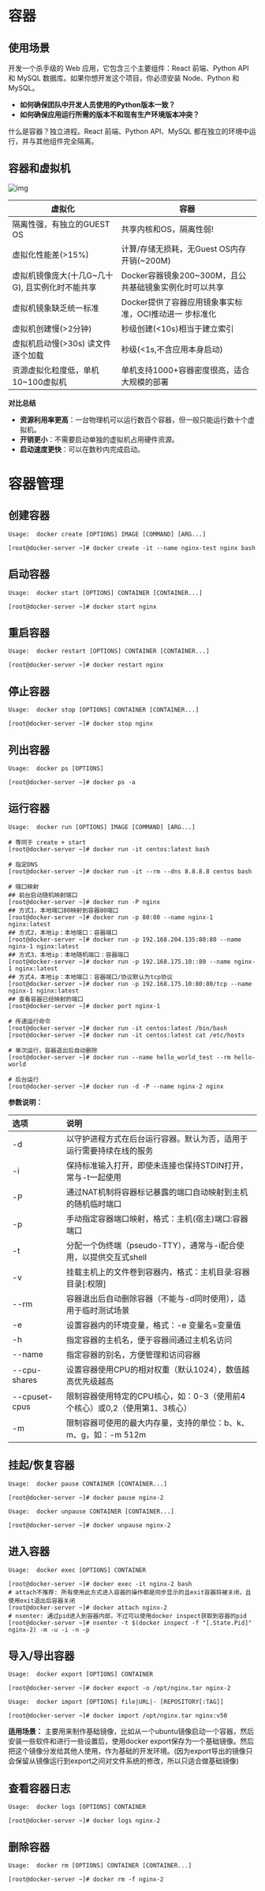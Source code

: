 # 容器

## 使用场景

开发一个杀手级的 Web 应用，它包含三个主要组件：React 前端、Python API 和 MySQL 数据库。如果你想开发这个项目，你必须安装 Node、Python 和 MySQL。

- **如何确保团队中开发人员使用的Python版本一致？**
- **如何确保应用运行所需的版本不和现有生产环境版本冲突？**

什么是容器？独立进程。React 前端、Python API、MySQL 都在独立的环境中运行，并与其他组件完全隔离。

## 容器和虚拟机

![img](docker介绍与安装/容器与虚拟机对比.png)

| **虚拟化**                                       | **容器**                                                |
| ------------------------------------------------ | ------------------------------------------------------- |
| 隔离性强，有独立的GUEST  OS                      | 共享内核和OS，隔离性弱!                                 |
| 虚拟化性能差(>15%)                               | 计算/存储无损耗，无Guest  OS内存开销(~200M)             |
| 虚拟机镜像庞大(十几G~几十G),  且实例化时不能共享 | Docker容器镜象200~300M，且公共基础镜象实例化时可以共享  |
| 虚拟机镜象缺乏统一标准                           | Docker提供了容器应用镜象事实标准，OCI推动进一  步标准化 |
| 虚拟机创建慢(>2分钟)                             | 秒级创建(<10s)相当于建立索引                            |
| 虚拟机启动慢(>30s)  读文件逐个加载               | 秒级(<1s,不含应用本身启动)                              |
| 资源虚拟化粒度低，单机10~100虚拟机               | 单机支持1000+容器密度很高，适合大规模的部署             |

**对比总结**
- **资源利用率更高**：一台物理机可以运行数百个容器，但一般只能运行数十个虚拟机。
- **开销更小**：不需要启动单独的虚拟机占用硬件资源。
- **启动速度更快**：可以在数秒内完成启动。

# 容器管理

## 创建容器

`Usage:  docker create [OPTIONS] IMAGE [COMMAND] [ARG...]`
```shell
[root@docker-server ~]# docker create -it --name nginx-test nginx bash
```

## 启动容器

`Usage:  docker start [OPTIONS] CONTAINER [CONTAINER...]`
```shell
[root@docker-server ~]# docker start nginx
```

## 重启容器

`Usage:  docker restart [OPTIONS] CONTAINER [CONTAINER...]`
```shell
[root@docker-server ~]# docker restart nginx
```

## 停止容器

`Usage:  docker stop [OPTIONS] CONTAINER [CONTAINER...]`
```shell
[root@docker-server ~]# docker stop nginx
```

## 列出容器

`Usage:  docker ps [OPTIONS]`
```shell
[root@docker-server ~]# docker ps -a
```

## 运行容器

`Usage:  docker run [OPTIONS] IMAGE [COMMAND] [ARG...]`
```shell
# 等同于 create + start
[root@docker-server ~]# docker run -it centos:latest bash

# 指定DNS
[root@docker-server ~]# docker run -it --rm --dns 8.8.8.8 centos bash

# 端口映射
## 前台启动随机映射端口
[root@docker-server ~]# docker run -P nginx
## 方式1，本地端口80映射到容器80端口
[root@docker-server ~]# docker run -p 80:80 --name nginx-1 nginx:latest 
## 方式2，本地ip：本地端口：容器端口
[root@docker-server ~]# docker run -p 192.168.204.135:80:80 --name nginx-1 nginx:latest 
## 方式3，本地ip：本地随机端口：容器端口
[root@docker-server ~]# docker run -p 192.168.175.10::80 --name nginx-1 nginx:latest 
## 方式4，本地ip：本地端口：容器端口/协议默认为tcp协议
[root@docker-server ~]# docker run -p 192.168.175.10:80:80/tcp --name nginx-1 nginx:latest 
## 查看容器已经映射的端口
[root@docker-server ~]# docker port nginx-1

# 传递运行命令
[root@docker-server ~]# docker run -it centos:latest /bin/bash
[root@docker-server ~]# docker run -it centos:latest cat /etc/hosts

# 单次运行，容器退出后自动删除
[root@docker-server ~]# docker run --name hello_world_test --rm hello-world

# 后台运行
[root@docker-server ~]# docker run -d -P --name nginx-2 nginx
```

**参数说明：**

| 选项 | 说明 |
|:---|:---|
| -d | 以守护进程方式在后台运行容器。默认为否，适用于运行需要持续在线的服务 |
| -i | 保持标准输入打开，即使未连接也保持STDIN打开，常与-t一起使用 |
| -P | 通过NAT机制将容器标记暴露的端口自动映射到主机的随机临时端口 |
| -p | 手动指定容器端口映射，格式：主机(宿主)端口:容器端口 |
| -t | 分配一个伪终端（pseudo-TTY），通常与-i配合使用，以提供交互式shell |
| -v | 挂载主机上的文件卷到容器内，格式：主机目录:容器目录[:权限] |
| --rm | 容器退出后自动删除容器（不能与-d同时使用），适用于临时测试场景 |
| -e | 设置容器内的环境变量，格式：-e 变量名=变量值 |
| -h | 指定容器的主机名，便于容器间通过主机名访问 |
| --name | 指定容器的别名，方便管理和访问容器 |
| --cpu-shares | 设置容器使用CPU的相对权重（默认1024），数值越高优先级越高 |
| --cpuset-cpus | 限制容器使用特定的CPU核心，如：0-3（使用前4个核心）或0,2（使用第1、3核心） |
| -m | 限制容器可使用的最大内存量，支持的单位：b、k、m、g，如：-m 512m


## 挂起/恢复容器

`Usage:  docker pause CONTAINER [CONTAINER...]`
```shell
[root@docker-server ~]# docker pause nginx-2
```
`Usage:  docker unpause CONTAINER [CONTAINER...]`
```shell
[root@docker-server ~]# docker unpause nginx-2
```

## 进入容器

`Usage:  docker exec [OPTIONS] CONTAINER`
```shell
[root@docker-server ~]# docker exec -it nginx-2 bash
# attach不推荐: 所有使用此方式进入容器的操作都是同步显示的且exit容器将被关闭，且使用exit退出后容器关闭
[root@docker-server ~]# docker attach nginx-2
# nsenter: 通过pid进入到容器内部，不过可以使用docker inspect获取到容器的pid
[root@docker-server ~]# nsenter -t $(docker inspect -f "[.State.Pid]" nginx-2) -m -u -i -n -p
```

## 导入/导出容器

`Usage:  docker export [OPTIONS] CONTAINER`
```shell
[root@docker-server ~]# docker export -o /opt/nginx.tar nginx-2
```
`Usage:  docker import [OPTIONS] file|URL|- [REPOSITORY[:TAG]]`
```shell
[root@docker-server ~]# docker import /opt/nginx.tar nginx:v50
```

**适用场景：** 主要用来制作基础镜像，比如从一个ubuntu镜像启动一个容器，然后安装一些软件和进行一些设置后，使用docker export保存为一个基础镜像。然后把这个镜像分发给其他人使用，作为基础的开发环境。(因为export导出的镜像只会保留从镜像运行到export之间对文件系统的修改，所以只适合做基础镜像)

## 查看容器日志

`Usage:  docker logs [OPTIONS] CONTAINER`
```shell
[root@docker-server ~]# docker logs nginx-2
```

## 删除容器

`Usage:  docker rm [OPTIONS] CONTAINER [CONTAINER...]`
```shell
[root@docker-server ~]# docker rm -f nginx-2 
```